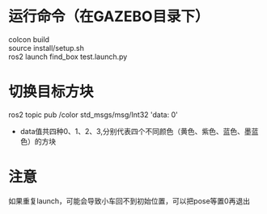 # 运行命令（在GAZEBO目录下）
colcon build  
source install/setup.sh  
ros2 launch find_box test.launch.py  

# 切换目标方块
ros2 topic pub /color std_msgs/msg/Int32 'data: 0'
- data值共四种0、1、2、3,分别代表四个不同颜色（黄色、紫色、蓝色、墨蓝色）的方块

# 注意
如果重复launch，可能会导致小车回不到初始位置，可以把pose等置0再退出
